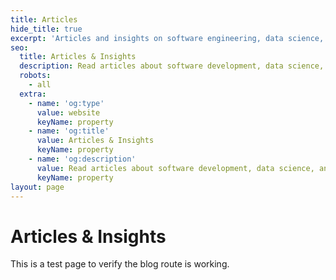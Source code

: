 ```yaml
---
title: Articles
hide_title: true
excerpt: 'Articles and insights on software engineering, data science, and emerging technologies'
seo:
  title: Articles & Insights
  description: Read articles about software development, data science, and technology insights
  robots:
    - all
  extra:
    - name: 'og:type'
      value: website
      keyName: property
    - name: 'og:title'
      value: Articles & Insights
      keyName: property
    - name: 'og:description'
      value: Read articles about software development, data science, and technology insights
      keyName: property
layout: page
---
```


# Articles & Insights

This is a test page to verify the blog route is working.
